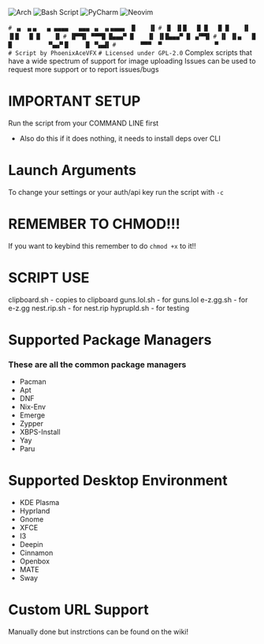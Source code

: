 ![Arch](https://img.shields.io/badge/Arch%20Linux-1793D1?logo=arch-linux&logoColor=fff&style=for-the-badge)
![Bash Script](https://img.shields.io/badge/bash_script-%23121011.svg?style=for-the-badge&logo=gnu-bash&logoColor=white)
![PyCharm](https://img.shields.io/badge/pycharm-143?style=for-the-badge&logo=pycharm&logoColor=black&color=black&labelColor=green)
![Neovim](https://img.shields.io/badge/NeoVim-%2357A143.svg?&style=for-the-badge&logo=neovim&logoColor=white)


`# ▗▖ ▗▖▄   ▄ ▄▄▄▄   ▄▄▄ ▗▖ ▗▖▄▄▄▄  █    ▐▌`
`# ▐▌ ▐▌█   █ █   █ █    ▐▌ ▐▌█   █ █    ▐▌`
`# ▐▛▀▜▌ ▀▀▀█ █▄▄▄▀ █    ▐▌ ▐▌█▄▄▄▀ █ ▗▞▀▜▌`
`# ▐▌ ▐▌▄   █ █          ▝▚▄▞▘█     █ ▝▚▄▟▌`
`#       ▀▀▀  ▀               ▀            `
`# Script by PhoenixAceVFX`
`# Licensed under GPL-2.0`
Complex scripts that have a wide spectrum of support for image uploading
Issues can be used to request more support or to report issues/bugs

# IMPORTANT SETUP
Run the script from your COMMAND LINE first
- Also do this if it does nothing, it needs to install deps over CLI

# Launch Arguments
To change your settings or your auth/api key run the script with `-c`

# REMEMBER TO CHMOD!!!
If you want to keybind this remember to do `chmod +x` to it!!

# SCRIPT USE
clipboard.sh - copies to clipboard
guns.lol.sh - for guns.lol
e-z.gg.sh - for e-z.gg
nest.rip.sh - for nest.rip
hyprupld.sh - for testing

# Supported Package Managers
### These are all the common package managers
- Pacman
- Apt
- DNF
- Nix-Env
- Emerge
- Zypper
- XBPS-Install
- Yay
- Paru

# Supported Desktop Environment
- KDE Plasma
- Hyprland
- Gnome
- XFCE
- I3
- Deepin
- Cinnamon
- Openbox
- MATE
- Sway

# Custom URL Support
Manually done but instrctions can be found on the wiki!

